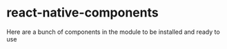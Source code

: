# react-native-components
Here are a bunch of components in the module to be installed and ready to use
